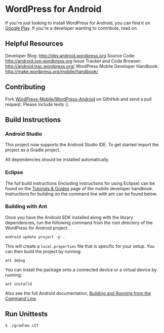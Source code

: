 # WordPress for Android #

If you're just looking to install WordPress for Android, you can find it on
[Google Play][].  If you're a developer wanting to contribute, read on.

[Google Play]: https://play.google.com/store/apps/details?id=org.wordpress.android


## Helpful Resources ##

Developer Blog: <http://dev.android.wordpress.org>
Source Code: <http://android.svn.wordpress.org>
Issue Tracker and Code Browser: <http://android.trac.wordpress.org/>
WordPress Mobile Developer Handbook: <http://make.wordpress.org/mobile/handbook/>

## Contributing ##

Fork [WordPress-Mobile/WordPress-Android][github] on GithHub and send a pull request. Please include tests :).

[github]: https://github.com/WordPress-Mobile/WordPress-Android

## Build Instructions ##

### Android Studio ###

This project now supports the Android Studio IDE. To get started import the
project as a Gradle project.

All dependencies should be installed automatically.

### Eclipse ###

The full build instructions (including instructions for using Eclipse) can be
found on the [Tutorials &amp; Guides][] page of the mobile developer handbook.
Instructions for building on the command line with ant can be found below.

[Tutorials &amp; Guides]: http://make.wordpress.org/mobile/handbook/pathways/android/tutorials-guides/


### Building with Ant ###

Once you have the Android SDK installed along with the library dependencies,
run the following command from the root directory of the WordPress for Android
project:

    android update project -p .

This will create a `local.properties` file that is specific for your setup.
You can then build the project by running:

    ant debug

You can install the package onto a connected device or a virtual device by
running:

    ant installd

Also see the full Android documentation, [Building and Running from the Command
Line][command-line].

[command-line]: http://developer.android.com/tools/building/building-cmdline.html

## Run Unittests ##

    $ ./gradlew cIT
